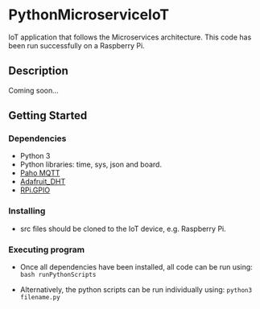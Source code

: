 # PythonMicroserviceIoT
IoT application that follows the Microservices architecture. This code has been run successfully on a Raspberry Pi.

## Description

Coming soon...

## Getting Started

### Dependencies

* Python 3 
* Python libraries: time, sys, json and board.
* [Paho MQTT](https://pypi.org/project/paho-mqtt/)
* [Adafruit_DHT](https://learn.adafruit.com/dht-humidity-sensing-on-raspberry-pi-with-gdocs-logging/python-setup)
* [RPi.GPIO](https://pypi.org/project/RPi.GPIO/)

### Installing

* src files should be cloned to the IoT device, e.g. Raspberry Pi.

### Executing program

* Once all dependencies have been installed, all code can be run using: 
  ```bash runPythonScripts```

* Alternatively, the python scripts can be run individually using:
  ```python3 filename.py```
